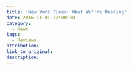 ```yaml
---
title: 'New York Times: What We''re Reading'
date: 2016-11-01 12:00:00
category:
  - News
tags:
  - Reviews
attribution:
link_to_original:
description:
---
```

